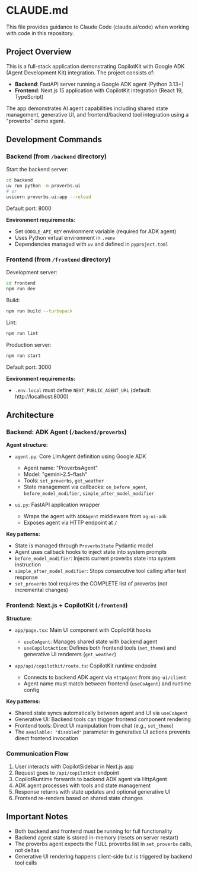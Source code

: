 # CLAUDE.md

This file provides guidance to Claude Code (claude.ai/code) when working with code in this repository.

## Project Overview

This is a full-stack application demonstrating CopilotKit with Google ADK (Agent Development Kit) integration. The project consists of:
- **Backend**: FastAPI server running a Google ADK agent (Python 3.13+)
- **Frontend**: Next.js 15 application with CopilotKit integration (React 19, TypeScript)

The app demonstrates AI agent capabilities including shared state management, generative UI, and frontend/backend tool integration using a "proverbs" demo agent.

## Development Commands

### Backend (from `/backend` directory)

Start the backend server:
```bash
cd backend
uv run python -m proverbs.ui
# or
uvicorn proverbs.ui:app --reload
```

Default port: 8000

**Environment requirements:**
- Set `GOOGLE_API_KEY` environment variable (required for ADK agent)
- Uses Python virtual environment in `.venv`
- Dependencies managed with `uv` and defined in `pyproject.toml`

### Frontend (from `/frontend` directory)

Development server:
```bash
cd frontend
npm run dev
```

Build:
```bash
npm run build --turbopack
```

Lint:
```bash
npm run lint
```

Production server:
```bash
npm run start
```

Default port: 3000

**Environment requirements:**
- `.env.local` must define `NEXT_PUBLIC_AGENT_URL` (default: http://localhost:8000)

## Architecture

### Backend: ADK Agent (`/backend/proverbs`)

**Agent structure:**
- `agent.py`: Core LlmAgent definition using Google ADK
  - Agent name: "ProverbsAgent"
  - Model: "gemini-2.5-flash"
  - Tools: `set_proverbs`, `get_weather`
  - State management via callbacks: `on_before_agent`, `before_model_modifier`, `simple_after_model_modifier`

- `ui.py`: FastAPI application wrapper
  - Wraps the agent with `ADKAgent` middleware from `ag-ui-adk`
  - Exposes agent via HTTP endpoint at `/`

**Key patterns:**
- State is managed through `ProverbsState` Pydantic model
- Agent uses callback hooks to inject state into system prompts
- `before_model_modifier`: Injects current proverbs state into system instruction
- `simple_after_model_modifier`: Stops consecutive tool calling after text response
- `set_proverbs` tool requires the COMPLETE list of proverbs (not incremental changes)

### Frontend: Next.js + CopilotKit (`/frontend`)

**Structure:**
- `app/page.tsx`: Main UI component with CopilotKit hooks
  - `useCoAgent`: Manages shared state with backend agent
  - `useCopilotAction`: Defines both frontend tools (`set_theme`) and generative UI renderers (`get_weather`)

- `app/api/copilotkit/route.ts`: CopilotKit runtime endpoint
  - Connects to backend ADK agent via `HttpAgent` from `@ag-ui/client`
  - Agent name must match between frontend (`useCoAgent`) and runtime config

**Key patterns:**
- Shared state syncs automatically between agent and UI via `useCoAgent`
- Generative UI: Backend tools can trigger frontend component rendering
- Frontend tools: Direct UI manipulation from chat (e.g., `set_theme`)
- The `available: "disabled"` parameter in generative UI actions prevents direct frontend invocation

### Communication Flow

1. User interacts with CopilotSidebar in Next.js app
2. Request goes to `/api/copilotkit` endpoint
3. CopilotRuntime forwards to backend ADK agent via HttpAgent
4. ADK agent processes with tools and state management
5. Response returns with state updates and optional generative UI
6. Frontend re-renders based on shared state changes

## Important Notes

- Both backend and frontend must be running for full functionality
- Backend agent state is stored in-memory (resets on server restart)
- The proverbs agent expects the FULL proverbs list in `set_proverbs` calls, not deltas
- Generative UI rendering happens client-side but is triggered by backend tool calls
